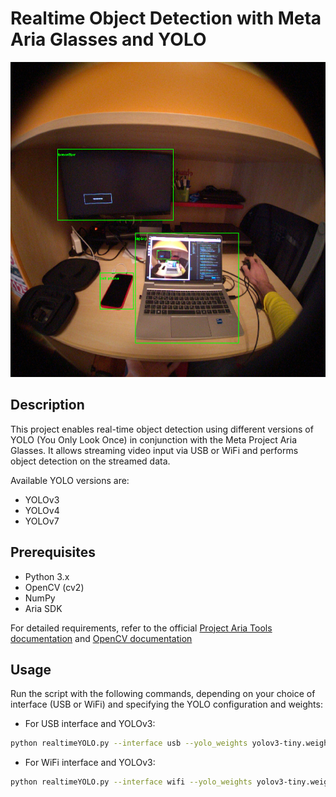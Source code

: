 # Realtime Object Detection with Meta Aria Glasses and YOLO

![Realtime YOLO](./images/RealTimeObjDet.PNG)

## Description
This project enables real-time object detection using different versions of YOLO (You Only Look Once) in conjunction with the Meta Project Aria Glasses. It allows streaming video input via USB or WiFi and performs object detection on the streamed data. 

Available YOLO versions are:
- YOLOv3
- YOLOv4
- YOLOv7

## Prerequisites
- Python 3.x
- OpenCV (cv2)
- NumPy
- Aria SDK

For detailed requirements, refer to the official [Project Aria Tools documentation](https://facebookresearch.github.io/projectaria_tools/docs/ARK/sdk) and [OpenCV documentation](https://docs.opencv.org/4.x/)

## Usage
Run the script with the following commands, depending on your choice of interface (USB or WiFi) and specifying the YOLO configuration and weights:
- For USB interface and YOLOv3:
```bash
python realtimeYOLO.py --interface usb --yolo_weights yolov3-tiny.weights --yolo_cfg yolov3-tiny.cfg
```
- For WiFi interface and YOLOv3:
```bash
python realtimeYOLO.py --interface wifi --yolo_weights yolov3-tiny.weights --yolo_cfg yolov3-tiny.cfg --device_ip 10.7.129.82
```


